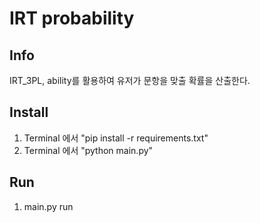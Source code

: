 # IRT probability

## Info
IRT_3PL, ability를 활용하여 유저가 문항을 맞출 확률을 산출한다.

## Install
1. Terminal 에서 "pip install -r requirements.txt"
2. Terminal 에서 "python main.py"

## Run
1. main.py run
